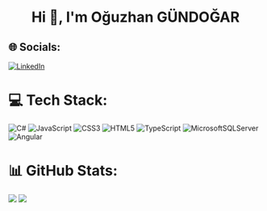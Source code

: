 <h1 align="center">Hi 👋, I'm Oğuzhan GÜNDOĞAR</h1>

## 🌐 Socials:
[![LinkedIn](https://img.shields.io/badge/LinkedIn-%230077B5.svg?logo=linkedin&logoColor=white)](https://linkedin.com/in/oguzhangundogar) 

# 💻 Tech Stack:
![C#](https://img.shields.io/badge/c%23-%23239120.svg?style=for-the-badge&logo=csharp&logoColor=white) ![JavaScript](https://img.shields.io/badge/javascript-%23323330.svg?style=for-the-badge&logo=javascript&logoColor=%23F7DF1E) ![CSS3](https://img.shields.io/badge/css3-%231572B6.svg?style=for-the-badge&logo=css3&logoColor=white) ![HTML5](https://img.shields.io/badge/html5-%23E34F26.svg?style=for-the-badge&logo=html5&logoColor=white) ![TypeScript](https://img.shields.io/badge/typescript-%23007ACC.svg?style=for-the-badge&logo=typescript&logoColor=white) ![MicrosoftSQLServer](https://img.shields.io/badge/Microsoft%20SQL%20Server-CC2927?style=for-the-badge&logo=microsoft%20sql%20server&logoColor=white) ![Angular](https://img.shields.io/badge/angular-%23DD0031.svg?style=for-the-badge&logo=angular&logoColor=white)
# 📊 GitHub Stats:
![](https://github-readme-stats.vercel.app/api?username=ogundogar&theme=dark&hide_border=true&include_all_commits=false&count_private=true) ![](https://github-readme-stats.vercel.app/api/top-langs/?username=ogundogar&theme=dark&hide_border=true&include_all_commits=false&count_private=true&layout=compact)

<!--![](https://github-readme-streak-stats.herokuapp.com/?user=ogundogar&theme=dark&hide_border=true)<br/>-->


<!-- Proudly created with GPRM ( https://gprm.itsvg.in ) -->

